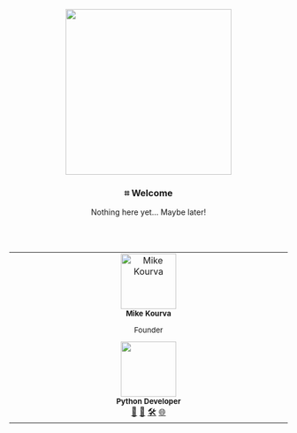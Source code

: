 <div align="center">
  <img align="center" src="https://github.com/kowshan/.github/assets/118578799/4e20faf9-8663-4d46-8bc5-b7df5d88e7e9" width=300 height=300 style="border-radious=30%">
  <h3 align="center"><b>⌗ Welcome </b></h3>
  <p align="cneter">Nothing here yet... Maybe later!</p>
</div>

<br><br>

<table align="center">
  <tbody>
    <tr>
      <td align="center" valign="top" width="14.28%">
        <a href="https://kourva.github.io">
          <img src="https://avatars.githubusercontent.com/u/118578799?v=4" width="100px;" alt="Mike Kourva"/><br/>
        </a>
        <sub><b>Mike Kourva</b></sub><br>
        <sub><p>Founder</p></sub>
        <img src="https://user-images.githubusercontent.com/73097560/115834477-dbab4500-a447-11eb-908a-139a6edaec5c.gif" width="100px"><br>
        <sup><b>Python Developer</b></sup><br>
        <a href="https://kourva.github.io/talk" title="SocialMedia">💬</a>
        <a href="https://kourva.github.io" title="About">👾</a>
        <a href="https://kourva.github.io/tools" title="Tools">🛠</a>
        <a href="https://github.com/kourva" title="Github">🌐</a>
      </td>
    </tr>
  </tbody>
</table>
